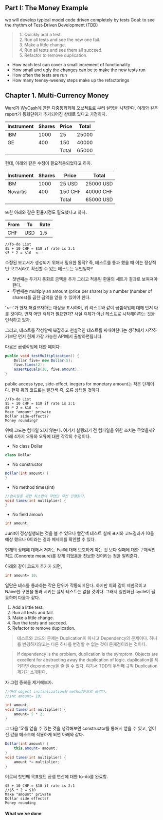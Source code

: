 ## Part I: The Money Example

we will develop typical model code driven completely by tests
Goal: to see the rhythm of Test-Driven Development (TDD)

>1.  Quickly add a test.
>2.  Run all tests and see the new one fail.
>3.  Make a little change.
>4.  Run all tests and see them all succeed.
>5.  Refactor to remove duplication.

* How each test can cover a small increment of functionality
* How small and ugly the changes can be to make the new tests run
* How often the tests are run
* How many teensy-weensy steps make up the refactorings


## Chapter 1. Multi-Currency Money
Ward가 WyCash에 만든 다중통화화폐 오브젝트로 부터 설명을 시작한다.
아래와 같은 report가 통화단위가 추가되어진 상태로 있다고 가정하자.

|Instrument| Shares |Price  | Total|
|----------|----------|----------|----------|
|IBM |1000 |25  |25000 |
|GE |400 |150  | 40000  |
|   |       |Total| 65000 |

헌데, 아래와 같은 수정이 필요적용되었다고 하자.

|Instrument| Shares |Price  | Total|
|----------|----------|----------|----------|
|IBM |1000 |25 USD |25000 USD|
|Novartis |400 |150 CHF | 40000 CHF |
|   |       |Total| 65000 USD|

또한 아래와 같은 환율지정도 필요했다고 하자.

|From| To |Rate  |
|----------|----------|----------|
|CHF |USD |1.5 |


```
//To-do List
$5 + 10 CHF = $10 if rate is 2:1 
$5 * 2 = $10  <--
```


수정된 보고서가 생성되기 위해서 필요한 동작? 즉, 테스트를 통과 했을 때 이는 정상적인 보고서라고 확신할 수 있는 테스트는 무엇일까?

* 첫번째는 두가지 통화로 금액을 추가 그리고 적용된 환율의 세트가 결과로 보여져야한다.
* 두번째는 multiply an amount (price per share) by a number (number of shares)를 곱한 금액을 얻을 수 있어야 한다.

'<--'가 현재 해결코자하는 대상을 표시하며, 위 리스트와 같이 곱셈작업에 대해 먼저 다룰 것이다. 먼저 어떤 객체가 필요한가?
사실 객체가 아닌 테스트로 시작해야하는 것을 인식하고 있자.

그리고, 테스트를 작성할때 복잡하고 현실적인 테스트를 짜내야한다는 생각에서 시작하기보단 먼저 현재 가장 가능한 API에서 출발하면됩니다.

다음은 곱셈작업에 대한 예이다.
```java
public void testMultiplication() { 
    Dollar five= new Dollar(5); 
    five.times(2);
    assertEquals(10, five.amount); 
}
```
public access type, side-effect, inegers for monetary amount는 작은 단계이다.
현재 위의 코드로는 빨간색 즉, 오류 상태일 것이다.

```
//To-do List
$5 + 10 CHF = $10 if rate is 2:1 
$5 * 2 = $10  <--
Make "amount" private 
Dollar side-effects? 
Money rounding?
```

위에 코드는 컴파일 되지 않는다. 여기서 실행되기 전 컴파일을 위한 조치는 무었을까? 
아래 4가지 오류와 오류에 대한 각각의 수정이다. 

* No class Dollar
```java
class Dollar
```
* No constructor
```java
Dollar(int amount) { 
}
```
* No method times(int) 
```java
//컴파일을 위한 최소한의 작업만 우선 진행한다.
void times(int multiplier) { 
}
```
* No field amoun
```java
int amount;
```

Junit이 정상실행되는 것을 볼 수 있으나 빨간색 테스트 실패 표시와 코드결과가 10을 예상 했으나 0이라는 결과 메세지를 확인할 수 있다.

현재의 상태에 대해서 저자는 Fail에 대해 모호하게 아는 것 보다 실패에 대한 구체적인 척도 (Concrete meaure)를 갖게 되었음을 진보한 것이라는 점을 알려준다.

아래와 같이 코드가 추가가 되면,
```java
int amount= 10;
```
일단은 테스틀 통과하는 작은 단위가 작동되게된다.
하지만 이와 같이 제한적이고 Naive한 구현을 통과 시키는 실제 테스트는 없을 것이다.
그래서 일반화된 cycle이 필요하며 다음과 같다. 
1.  Add a little test.
2.  Run all tests and fail.
3.  Make a little change.
4.  Run the tests and succeed.
5. Refactor to remove duplication.


>테스트와 코드의 문제는 Duplication이 아니고 Dependency의 문제이다. 하나를 변경하지않고는 다른 하나를 변경할 수 없는 것이 문제점이라는 것이다.

>If dependency is the problem, duplication is the symptom. Objects are excellent for abstracting away the duplication of logic. duplication을 제거하면 dependency을 줄 일 수 있다. 여기서 TDD의 두번째 규칙 Duplication 제거가 소개된다.

자 그럼 중복을 제거해보자.

```java
//아래 object initialization을 method안으로 옮긴다. 
//int amount= 10;

int amount;
void times(int multiplier) { 
    amount= 5 * 2;
}
```

그 다음 '5'를 얻을 수 있는 것을 생각해보면 constructor를 통해서 얻을 수 있고, 얻어진 값을 메소드에 적용하게 되면 아래와 같다. 

```java
Dollar(int amount) { 
    this.amount= amount;
}
void times(int multiplier) { 
    amount *= multiplier;
}
```


이로써 첫번째 목표였던 곱셈 연산에 대한 to-do를 완료함.

```
$5 + 10 CHF = $10 if rate is 2:1 
//$5 * 2 = $10
Make "amount" private 
Dollar side effects? 
Money rounding
```

#### What we`ve done
